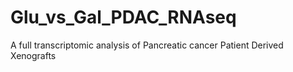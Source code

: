 # Glu_vs_Gal_PDAC_RNAseq
 A full transcriptomic analysis of Pancreatic cancer Patient Derived Xenografts 
